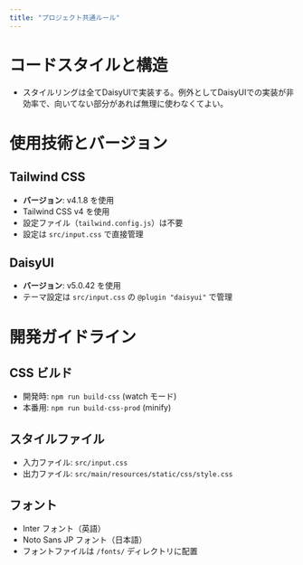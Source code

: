 ```yaml
---
title: "プロジェクト共通ルール"
---
```


# コードスタイルと構造

- スタイルリングは全てDaisyUIで実装する。例外としてDaisyUIでの実装が非効率で、向いてない部分があれば無理に使わなくてよい。

# 使用技術とバージョン

## Tailwind CSS

- **バージョン**: v4.1.8 を使用
- Tailwind CSS v4 を使用
- 設定ファイル（`tailwind.config.js`）は不要
- 設定は `src/input.css` で直接管理

## DaisyUI

- **バージョン**: v5.0.42 を使用
- テーマ設定は `src/input.css` の `@plugin "daisyui"` で管理

# 開発ガイドライン

## CSS ビルド

- 開発時: `npm run build-css` (watch モード)
- 本番用: `npm run build-css-prod` (minify)

## スタイルファイル

- 入力ファイル: `src/input.css`
- 出力ファイル: `src/main/resources/static/css/style.css`

## フォント

- Inter フォント（英語）
- Noto Sans JP フォント（日本語）
- フォントファイルは `/fonts/` ディレクトリに配置
